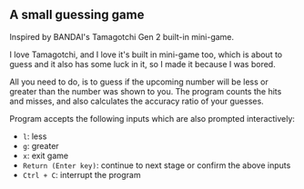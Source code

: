 ## A small guessing game

Inspired by BANDAI's Tamagotchi Gen 2 built-in mini-game.

I love Tamagotchi, and I love it's built in mini-game too, which is about to guess and it also has some luck in it, so I made it because I was bored.

All you need to do, is to guess if the upcoming number will be less or greater than the number was shown to you.
The program counts the hits and misses, and also calculates the accuracy ratio of your guesses.

Program accepts the following inputs which are also prompted interactively:

* `l`: less
* `g`: greater
* `x`: exit game
* `Return (Enter key)`: continue to next stage or confirm the above inputs
* `Ctrl + C`: interrupt the program
